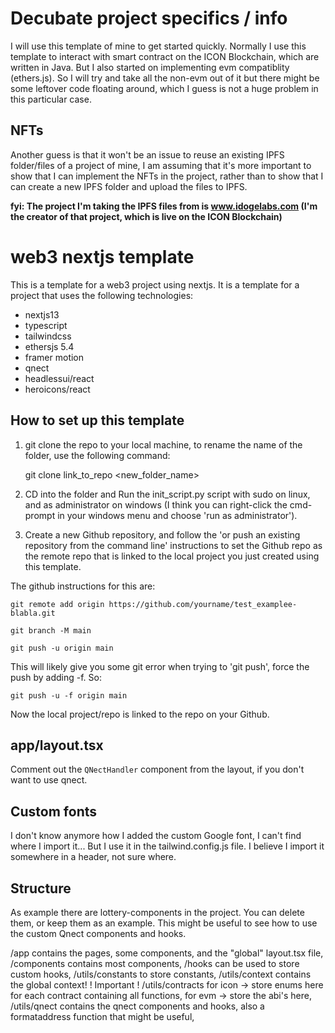 # Decubate project specifics / info
I will use this template of mine to get started quickly. Normally I use this template to interact with smart contract on the ICON Blockchain, which are written in Java. But I also started on implementing evm compatiblity (ethers.js). So I will try and take all the non-evm out of it but there might be some leftover code floating around, which I guess is not a huge problem in this particular case.

## NFTs
Another guess is that it won't be an issue to reuse an existing IPFS folder/files of a project of mine, I am assuming that it's more important to show that I can implement the NFTs in the project, rather than to show that I can create a new IPFS folder and upload the files to IPFS. 

__fyi: The project I'm taking the IPFS files from is www.idogelabs.com (I'm the creator of that project, which is live on the ICON Blockchain)__




# web3 nextjs template

This is a template for a web3 project using nextjs. It is a template for a project that uses the following technologies:

- nextjs13
- typescript
- tailwindcss
- ethersjs 5.4
- framer motion
- qnect 
- headlessui/react
- heroicons/react

## How to set up this template

1. git clone the repo to your local machine, to rename the name of the folder, use the following command:

    git clone link_to_repo <new_folder_name>

2. CD into the folder and Run the init_script.py script with sudo on linux, and as administrator on windows (I think you can right-click the cmd-prompt in your windows menu and choose 'run as administrator'). 

3. Create a new Github repository, and follow the 'or push an existing repository from the command line' instructions to set the Github repo
as the remote repo that is linked to the local project you just created using this template. 

The github instructions for this are:

`git remote add origin https://github.com/yourname/test_examplee-blabla.git`

`git branch -M main`

`git push -u origin main`


This will likely give you some git error when trying to 'git push', force the push by adding -f. So:

`git push -u -f origin main`

Now the local project/repo is linked to the repo on your Github.

## app/layout.tsx
Comment out the `QNectHandler` component from the layout, if you don't want to use qnect.

## Custom fonts
I don't know anymore how I added the custom Google font, I can't find where I import it... But I use it
in the tailwind.config.js file. I believe I import it somewhere in a header, not sure where.

## Structure
As example there are lottery-components in the project. You can delete them, or keep them as an example.
This might be useful to see how to use the custom Qnect components and hooks.

/app contains the pages, some components, and the "global" layout.tsx file,
/components contains most components, 
/hooks can be used to store custom hooks,
/utils/constants to store constants,
/utils/context contains the global context! ! Important !
/utils/contracts for icon -> store enums here for each contract containing all functions,
for evm -> store the abi's here,
/utils/qnect contains the qnect components and hooks, also a formataddress function that might be useful,
